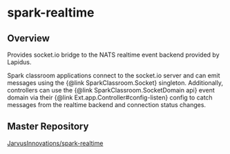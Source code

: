 # spark-realtime

## Overview
Provides socket.io bridge to the NATS realtime event backend provided by Lapidus.

Spark classroom applications connect to the socket.io server and can emit messages using the {@link SparkClassroom.Socket}
singleton. Additionally, controllers can use the {@link SparkClassroom.SocketDomain api} event domain via their
{@link Ext.app.Controller#config-listen} config to catch messages from the realtime backend and connection status changes.


## Master Repository
[JarvusInnovations/spark-realtime](https://github.com/JarvusInnovations/spark-realtime)